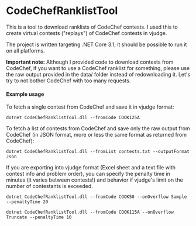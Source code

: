 # CodeChefRanklistTool

This is a tool to download ranklists of CodeChef contests. I used this to create virtual 
contests ("replays") of CodeChef contests in vjudge.

The project is written targeting .NET Core 3.1; it should be possible to run it on all
platforms.

**Important note:** Although I provided code to download contests from CodeChef, if you want to use a CodeChef
ranklist for something, please use the raw output provided in the data/ folder instead
of redownloading it. Let's try to not bother CodeChef with too many requests.

#### Example usage

To fetch a single contest from CodeChef and save it in vjudge format:

```dotnet CodeChefRanklistTool.dll --fromCode COOK125A```

To fetch a list of contests from CodeChef and save only the raw output from CodeChef 
(in JSON format, more or less the same format as returned from CodeChef):

```dotnet CodeChefRanklistTool.dll --fromList contests.txt --outputFormat Json```

If you are exporting into vjudge format (Excel sheet and a text file with contest info and problem
order), you can specify the penalty time in minutes (it varies between contests!) and behavior
if vjudge's limit on the number of contestants is exceeded.

```dotnet CodeChefRanklistTool.dll --fromCode COOK50 --onOverflow Sample --penaltyTime 20```

```dotnet CodeChefRanklistTool.dll --fromCode COOK115A --onOverflow Truncate --penaltyTime 10```
